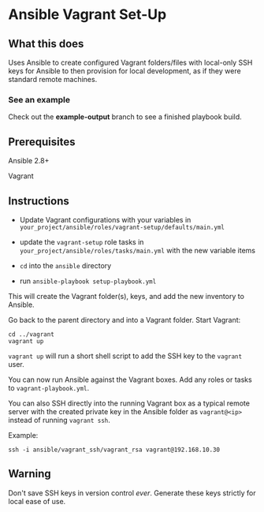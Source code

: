 # Ansible Vagrant Set-Up

## What this does

Uses Ansible to create configured Vagrant folders/files with local-only SSH keys for Ansible to then provision for local development, as if they were standard remote machines.

### See an example 

Check out the **example-output** branch to see a finished playbook build.

## Prerequisites

Ansible 2.8+

Vagrant

## Instructions

- Update Vagrant configurations with your variables in `your_project/ansible/roles/vagrant-setup/defaults/main.yml`

- update the `vagrant-setup` role tasks in `your_project/ansible/roles/tasks/main.yml` with the new variable items

- `cd` into the `ansible` directory

- run `ansible-playbook setup-playbook.yml`

This will create the Vagrant folder(s), keys, and add the new inventory to Ansible.

Go back to the parent directory and into a Vagrant folder. Start Vagrant:

```
cd ../vagrant
vagrant up
```

`vagrant up` will run a short shell script to add the SSH key to the `vagrant` user. 

You can now run Ansible against the Vagrant boxes. Add any roles or tasks to `vagrant-playbook.yml`. 

You can also SSH directly into the running Vagrant box as a typical remote server with the created private key in the Ansible folder as `vagrant@<ip>` instead of running `vagrant ssh`. 

Example:

```
ssh -i ansible/vagrant_ssh/vagrant_rsa vagrant@192.168.10.30
```

## Warning

Don't save SSH keys in version control *ever*. Generate these keys strictly for local ease of use.


